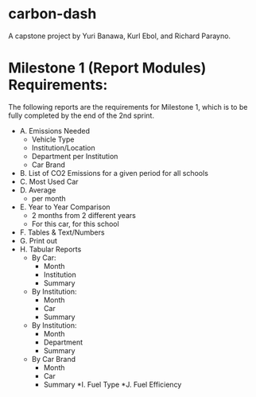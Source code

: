 # carbon-dash
A capstone project by Yuri Banawa, Kurl Ebol, and Richard Parayno.

# Milestone 1 (Report Modules) Requirements:
The following reports are the requirements for Milestone 1, which is to be fully completed by the end of the 2nd sprint.
* A. Emissions Needed
	- Vehicle Type
	- Institution/Location
	- Department per Institution
	- Car Brand
* B. List of CO2 Emissions for a given period for all schools
* C. Most Used Car
* D. Average
	- per month
* E. Year to Year Comparison
	- 2 months from 2 different years
	- For this car, for this school
* F. Tables & Text/Numbers
* G. Print out
* H. Tabular Reports
	- By Car:
		- Month
		- Institution
		- Summary
	- By Institution:
		- Month
		- Car
		- Summary
	- By Institution:
		- Month
		- Department
		- Summary
	- By Car Brand
		- Month
		- Car
		- Summary
*I. Fuel Type
*J. Fuel Efficiency
